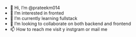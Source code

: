 - 👋 Hi, I’m @prateekm014
- 👀 I’m interested in fronted 
- 🌱 I’m currently learning fullstack 
- 💞️ I’m looking to collaborate on both backend and frontend
- 📫 How to reach me visit y instgram or mail me 

<!---
prateekm014/prateekm014 is a ✨ special ✨ repository because its `README.md` (this file) appears on your GitHub profile.
You can click the Preview link to take a look at your changes.
--->
